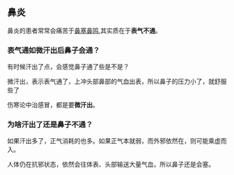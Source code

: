## 鼻炎

鼻炎的患者常常会痛苦于[鼻塞鼻鸣](04-鼻塞鼻鸣.md),其实质在于**表气不通**。

### 表气通如微汗出后鼻子会通？

有时候汗出了点，会感觉鼻子通了些是不是？

微汗出，表示表气通了，上冲头部鼻部的气血出表，所以鼻子的压力小了，就舒服些了

伤寒论中治感冒，都是要**微汗出**。

### 为啥汗出了还是鼻子不通？

如果汗出多了，正气消耗的也多。如果正气本就弱，而外邪依然在，则可能乘虚而入。

人体仍在抗邪状态，依然会往体表、头部输送大量气血，所以鼻子还是会塞。






